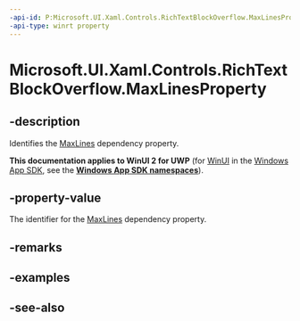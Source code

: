 ```yaml
---
-api-id: P:Microsoft.UI.Xaml.Controls.RichTextBlockOverflow.MaxLinesProperty
-api-type: winrt property
---
```


<!-- Property syntax
public Windows.UI.Xaml.DependencyProperty MaxLinesProperty { get; }
-->

# Microsoft.UI.Xaml.Controls.RichTextBlockOverflow.MaxLinesProperty

## -description
Identifies the [MaxLines](richtextblockoverflow_maxlines.md) dependency property.

**This documentation applies to WinUI 2 for UWP** (for [WinUI](/windows/apps/winui/winui3/) in the [Windows App SDK](/windows/apps/windows-app-sdk/), see the **[Windows App SDK namespaces](/windows/windows-app-sdk/api/winrt/)**).

## -property-value
The identifier for the [MaxLines](richtextblockoverflow_maxlines.md) dependency property.

## -remarks

## -examples

## -see-also
